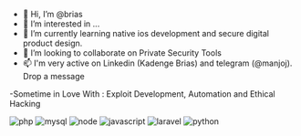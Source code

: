 
- 👋 Hi, I’m @brias
- 👀 I’m interested in ...
- 🌱 I’m currently learning native ios development and secure digital product design.
- 💞️ I’m looking to collaborate on Private Security Tools
- 📫 I'm very active on Linkedin (Kadenge Brias) and telegram (@manjoj). Drop a message

-Sometime in Love With : Exploit Development, Automation and Ethical Hacking

<!---
briasbk/briasbk is a ✨ special ✨ repository because its `README.md` (this file) appears on your GitHub profile.
You can click the Preview link to take a look at your changes.
--->

![php](https://user-images.githubusercontent.com/69843805/146372687-8a63152d-3c64-4468-97fe-208bde4c6316.png)
![mysql](https://user-images.githubusercontent.com/69843805/146372684-1577fbb4-d3a1-4839-b8e8-0240278ee669.png)
![node](https://user-images.githubusercontent.com/69843805/146372681-bf670816-8177-4241-9932-e27accb42c5b.png)
![javascript](https://user-images.githubusercontent.com/69843805/146372670-13831996-56c9-4ec6-83db-ebd4111e4bb8.png)
![laravel](https://user-images.githubusercontent.com/69843805/146372677-c99dcc70-e93f-4989-b572-36d53e5fd80b.png)
![python](https://user-images.githubusercontent.com/69843805/146372679-cac4e214-318f-4ba3-8ef9-f7f973b56fd2.png)
